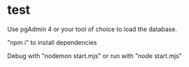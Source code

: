 # test

Use pgAdmin 4 or your tool of choice to load the database. 

"npm i" to install dependencies 

Debug with "nodemon start.mjs" or run with "node start.mjs"
